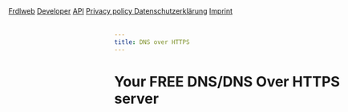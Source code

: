 ```yaml
---
title: DNS over HTTPS
---
```


# Your FREE DNS/DNS Over HTTPS server

<div oc-lazy-load="['api.helper.dns-over-https', 'ui-notification', 'frdl-ui-progressbar']">	
	<frdl-progressbar></frdl-progressbar>	
	 

	 
<div ng-show="progressbarValue" class="page-header-wrapper" style="height:16px;width:100%;position:fixed;left:0px;top:0px;z-index:999;">
	<span frdl-id="mainProgressBar" ng-bind="progressHint" style="left:0px;top:0px;position:fixed;"></span>
	<uib-progressbar frdl-id="mainProgressBar" animate="true" value="progressbarValue" max="100" type="success"></uib-progressbar>     
</div>	
		
<div class="d-block f-top" ui-view="topBarView">		           
	<div style="position:fixed;float:top;padding:4px;padding-top:2px;margin:12px;z-Index:999;top:1px;left:1px;" ng-cloak>	
	  <a href="https://frdl.de" class="btn btn-primary">Frdlweb</a>
	  <a href="https://apps.api.frdl.de/developer/" class="btn btn-primary">Developer</a>
	  <a href="https://apps.api.frdl.de" class="btn btn-primary">API</a>
	  <a href="https://registry.frdl.de/?goto=oidplus%3Aresources%24About%2FDatenschutzerklaerung.html" class="btn-sm btn-primary">Privacy policy&nbsp;Datenschutzerkl&auml;rung</a>
	  <a href="https://registry.frdl.de/?goto=oidplus%3Aresources%24About%2FImpressum.html" class="btn-sm btn-primary">Imprint</a>
	</div>        	
</div>					 
<div frdl-api-helper-dns-custom="https://dns.api.webfan.de/dns-query">	                 	

</div>						 
</div>
<script type="text/javascript" src="https://cdn.frdl.io/@frdl/components/frdl-plugs/frdlweb-legacy.js"></script>	
<dsgvo-adsense></dsgvo-adsense>	
